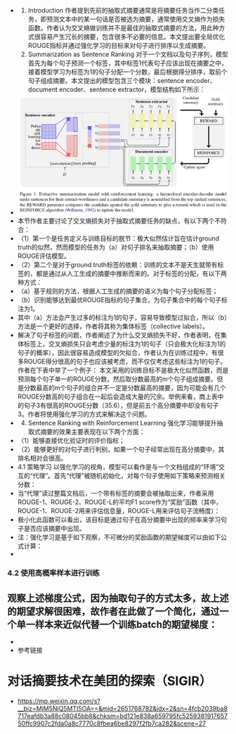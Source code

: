 - 1. Introduction
  作者提到先前的抽取式摘要通常是将摘要任务当作二分类任务，即预测文本中的某一句话是否被选为摘要，通常使用交叉熵作为损失函数。作者认为交叉熵做训练并不是最佳的抽取式摘要的方法，用此种方式很容易产生冗长的摘要，包含很多不必要的信息。本文提出要全局优化ROUGE指标并通过强化学习的目标来对句子进行排序以生成摘要。
  2. Summarization as Sentence Ranking
  对于一个文档以及句子序列，模型首先为每个句子预测一个标签，其中标签1代表句子应该出现在摘要之中，接着模型学习为标签为1的句子分配一个分数，最后根据得分排序，取前个句子组成摘要。本文提出的模型包含三个模块：sentence encoder、document encoder、sentence extractor，模型结构如下所示：
- ![image.png](../assets/image_1677122859493_0.png)
- 本节作者主要讨论了交叉熵损失对于抽取式摘要任务的缺点，有以下两个不符合：
- （1）第一个是任务定义与训练目标的脱节：极大似然估计旨在估计ground truth的似然，然而模型的任务为（a）对句子排名来抽取摘要；（b）使用ROUGE评估模型。
- （2）第二个是对于ground truth标签的依赖：训练的文本不是天生就带有标签的，都是通过从人工生成的摘要中推断而来的。对于标签的分配，有以下两种方式：
- （a）基于规则的方法，根据人工生成的摘要的语义为每个句子分配标签；
- （b）识别能够达到最优ROUGE指标的句子集合，为句子集合中的每个句子标注为1。
- 其中（a）方法会产生过多的标注为1的句子，容易导致模型过拟合，所以（b）方法是一个更好的选择，作者将其称为集体标签（collective labels）。
- 解决了句子标签的问题，作者阐述了为什么交叉熵损失不好，作者表明，在集体标签上，交叉熵损失只会考虑少量的标注为1的句子（只会极大化标注为1的句子的概率），因此很容易造成模型的欠拟合，作者认为在训练过程中，有很多ROUGE得分很高的句子也应该被考虑，而不仅仅考虑这些标注为1的句子。作者在下表中举了一个例子：
  本文采用的训练目标不是极大化似然函数，而是预测每个句子单一的ROUGE分数，然后取分数最高的m个句子组成摘要。但是分数最高的m个句子的组合并不一定是分数最高的摘要，因为可能会有几个ROUGE分数高的句子组合在一起后会造成大量的冗余。举例来看，商上表中的句子3有很高的ROUGE分数（35.6），但是前五个高分摘要中却没有句子3。作者将使用强化学习的方式来解决这个问题。
- 4. Sentence Ranking with Reinforcement Learning
  强化学习能够提升抽取式摘要的效果主要表现在以下两个方面：
- （1）能够直接优化验证时的评价指标；
- （2）能够更好的对句子进行判别，如果一个句子经常出现在高分摘要中，其排名相对会很高。
- 4.1 策略学习
  以强化学习的视角，模型可以看作是与一个文档组成的“环境”交互的“代理”。首先“代理”被随机初始化，对每个句子使用如下策略来预测相关分数：
- 当“代理”读过整篇文档后，一个带有标签的摘要会被抽取出来，作者采用ROUGE-1、ROUGE-2、ROUGE-L的平均F1 score作为“奖励”函数（其中，ROUGE-1、ROUGE-2用来评估信息量，ROUGE-L用来评估句子流畅度）：
- 极小化此函数可以看出，该目标是通过句子在高分摘要中出现的频率来学习句子是否应该摘要中出现。
- 注：强化学习是基于如下观察，不可微分的奖励函数的期望梯度可以由如下公式计算：
-
### 4.2 使用高概率样本进行训练

观察上述梯度公式，因为抽取句子的方式太多，故上述的期望求解很困难，故作者在此做了一个简化，通过一个单一样本来近似代替一个训练batch的期望梯度：
-
-
- 参考链接
# 对话摘要技术在美团的探索（SIGIR）
- https://mp.weixin.qq.com/s?__biz=MjM5NjQ5MTI5OA==&mid=2651768782&idx=2&sn=4fcb2039ba8717eafdb3a88c08045bb8&chksm=bd121e838a659795fc525938191765750ffc9907c2fda0a8c7770c8fbea6be8297f2fb7ca282&scene=27